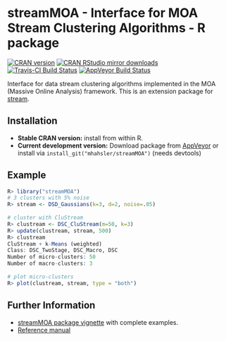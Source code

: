 # streamMOA - Interface for MOA Stream Clustering Algorithms - R package

[![CRAN version](http://www.r-pkg.org/badges/version/streamMOA)](https://CRAN.R-project.org/package=streamMOA)
[![CRAN RStudio mirror downloads](http://cranlogs.r-pkg.org/badges/streamMOA)](https://CRAN.R-project.org/package=streamMOA)
[![Travis-CI Build Status](https://travis-ci.org/mhahsler/streamMOA.svg?branch=master)](https://travis-ci.org/mhahsler/streamMOA)
[![AppVeyor Build Status](https://ci.appveyor.com/api/projects/status/github/mhahsler/streamMOA?branch=master&svg=true)](https://ci.appveyor.com/project/mhahsler/streamMOA)

Interface for data stream clustering algorithms implemented in the MOA (Massive Online Analysis) framework. This is an extension package for [stream](https://github.com/mhahsler/stream).

## Installation

* __Stable CRAN version:__ install from within R.
* __Current development version:__ Download package from [AppVeyor](https://ci.appveyor.com/project/mhahsler/streamMOA/build/artifacts) or install via `install_git("mhahsler/streamMOA")` (needs devtools) 

## Example
```R
R> library("streamMOA")
# 3 clusters with 5% noise
R> stream <- DSD_Gaussians(k=3, d=2, noise=.05)
 
# cluster with CluStream  
R> clustream <- DSC_CluStream(m=50, k=3)
R> update(clustream, stream, 500)
R> clustream
CluStream + k-Means (weighted)
Class: DSC_TwoStage, DSC_Macro, DSC 
Number of micro-clusters: 50 
Number of macro-clusters: 3 
 
# plot micro-clusters
R> plot(clustream, stream, type = "both")
```


## Further Information

* [streamMOA package vignette](https://CRAN.R-project.org/package=streamMOA/vignettes/streamMOA.pdf) with complete examples.
* [Reference manual](https://CRAN.R-project.org/package=streamMOA/streamMOA.pdf)

